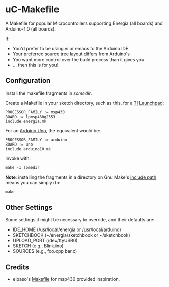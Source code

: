 uC-Makefile
===========

A Makefile for popular Microcontrollers supporting Energia (all boards) 
and Arduino-1.0 (all boards).

If:
- You'd prefer to be using vi or emacs to the Arduino IDE
- Your preferred source tree layout differs from Arduino's
- You want more control over the build process than it gives you
- ... then this is for you!

Configuration
-------------
Install the makefile fragments in _somedir_.

Create a Makefile in your sketch directory, such as this, for a [TI Launchpad](https://en.wikipedia.org/wiki/TI_MSP430):

	PROCESSOR_FAMILY := msp430
	BOARD := lpmsp430g2553
	include energia.mk

For an [Arduino Uno](https://en.wikipedia.org/wiki/Arduino), the equivalent would be:

	PROCESSOR_FAMILY := arduino
	BOARD := uno
	include arduino10.mk

Invoke with:

	make -I somedir

**Note**: installing the fragments in a directory on Gnu Make's [include 
path](https://www.gnu.org/software/make/manual/html_node/Include.html)
means you can simply do:

	make

Other Settings
--------------

Some settings it might be necessary to override, and their defaults are:

- IDE_HOME (/usr/local/energia or /usr/local/arduino)
- SKETCHBOOK (~/energia/sketchbook or ~/sketchbook)
- UPLOAD_PORT (/dev/ttyUSB0)
- SKETCH (e.g., Blink.ino)
- SOURCES (e.g., foo.cpp bar.c)

Credits
-------

- elpaso's [Makefile](https://github.com/elpaso/energia-makefile) for 
  msp430 provided inspiration.
